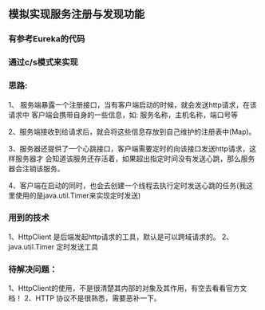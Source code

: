 ## 模拟实现服务注册与发现功能

### 有参考Eureka的代码

### 通过c/s模式来实现

### 思路:
1、 服务端暴露一个注册接口，当有客户端启动的时候，就会发送http请求，在该请求中
客户端会携带自身的一些信息，如: 服务名称，主机名称，端口号等

2、服务端接收到给请求后，就会将这些信息存放到自己维护的注册表中(Map)。

3、服务器还提供了一个心跳接口，客户端需要定时的向该接口发送http请求，这样服务器才
会知道该服务还存活着，如果超出指定时间没有发送心跳，那么服务器会注销该服务。

4、客户端在启动的同时，也会去创建一个线程去执行定时发送心跳的任务(我这里使用的是java.util.Timer来实现定时发送)

### 用到的技术
1、HttpClient  是后端发起http请求的工具，默认是可以跨域请求的。
2、java.util.Timer  定时发送工具

### 待解决问题：
1、HttpClient的使用，不是很清楚其内部的对象及其作用，有空去看看官方文档！
2、HTTP 协议不是很熟悉，需要恶补一下。
